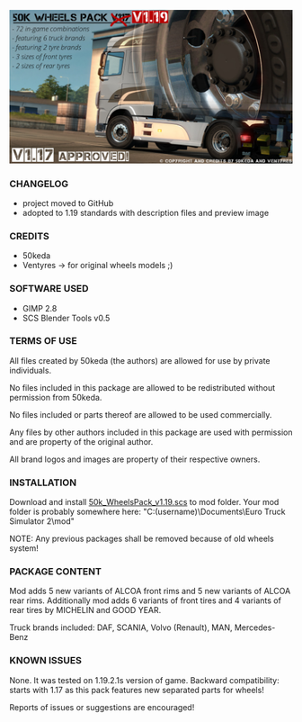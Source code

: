 ![](/preview/promo_119.jpg?raw=true "v1.19 promo")

### CHANGELOG

- project moved to GitHub
- adopted to 1.19 standards with description files and preview image

### CREDITS

- 50keda
- Ventyres -> for original wheels models ;)


### SOFTWARE USED

- GIMP 2.8
- SCS Blender Tools v0.5


### TERMS OF USE

All files created by 50keda (the authors) are allowed for use by private individuals.

No files included in this package are allowed to be redistributed without permission from 50keda.

No files included or parts thereof are allowed to be used commercially.

Any files by other authors included in this package are used with permission and are property 
of the original author.

All brand logos and images are property of their respective owners.


### INSTALLATION

Download and install [50k_WheelsPack_v1.19.scs](https://github.com/50k-Customs/Wheels-Pack/raw/master/release/v1.19/50k_WheelsPack_v1.19.scs) to mod folder.
Your mod folder is probably somewhere here: "C:(username)\Documents\Euro Truck Simulator 2\mod"

NOTE: Any previous packages shall be removed because of old wheels system!


### PACKAGE CONTENT

Mod adds 5 new variants of ALCOA front rims and 5 new variants of ALCOA rear rims.
Additionally mod adds 6 variants of front tires and 4 variants of rear tires
by MICHELIN and GOOD YEAR.

Truck brands included: DAF, SCANIA, Volvo (Renault), MAN, Mercedes-Benz


### KNOWN ISSUES

None. It was tested on 1.19.2.1s version of game.
Backward compatibility: starts with 1.17 as this pack features new separated parts for wheels!

Reports of issues or suggestions are encouraged!

